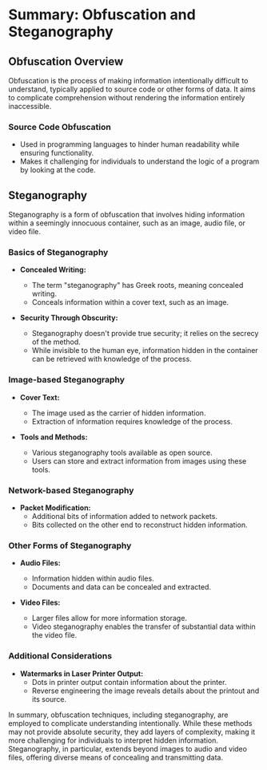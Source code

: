 # Summary: Obfuscation and Steganography

## Obfuscation Overview

Obfuscation is the process of making information intentionally difficult to understand, typically applied to source code or other forms of data. It aims to complicate comprehension without rendering the information entirely inaccessible.

### Source Code Obfuscation

- Used in programming languages to hinder human readability while ensuring functionality.
- Makes it challenging for individuals to understand the logic of a program by looking at the code.

## Steganography

Steganography is a form of obfuscation that involves hiding information within a seemingly innocuous container, such as an image, audio file, or video file.

### Basics of Steganography

- **Concealed Writing:**
	- The term "steganography" has Greek roots, meaning concealed writing.
	- Conceals information within a cover text, such as an image.

- **Security Through Obscurity:**
	- Steganography doesn't provide true security; it relies on the secrecy of the method.
	- While invisible to the human eye, information hidden in the container can be retrieved with knowledge of the process.

### Image-based Steganography

- **Cover Text:**
	- The image used as the carrier of hidden information.
	- Extraction of information requires knowledge of the process.

- **Tools and Methods:**
	- Various steganography tools available as open source.
	- Users can store and extract information from images using these tools.

### Network-based Steganography

- **Packet Modification:**
	- Additional bits of information added to network packets.
	- Bits collected on the other end to reconstruct hidden information.

### Other Forms of Steganography

- **Audio Files:**
	- Information hidden within audio files.
	- Documents and data can be concealed and extracted.

- **Video Files:**
	- Larger files allow for more information storage.
	- Video steganography enables the transfer of substantial data within the video file.

### Additional Considerations

- **Watermarks in Laser Printer Output:**
	- Dots in printer output contain information about the printer.
	- Reverse engineering the image reveals details about the printout and its source.

In summary, obfuscation techniques, including steganography, are employed to complicate understanding intentionally. While these methods may not provide absolute security, they add layers of complexity, making it more challenging for individuals to interpret hidden information. Steganography, in particular, extends beyond images to audio and video files, offering diverse means of concealing and transmitting data.
